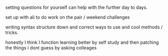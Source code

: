 setting questions for yourself can help with the further day to days.

set up with ali to do work on the pair / weekend challenges

writing syntax structure down and correct ways to use and cool methods / tricks.

honestly I think I function learning better by self study and then patching the things i dont guess by asking colleages 
